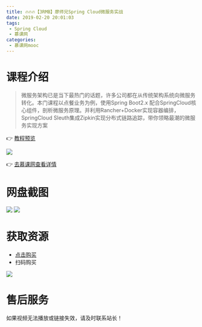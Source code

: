 ```yaml
---
title: 🔥🔥🔥【3RMB】廖师兄Spring Cloud微服务实战
date: 2019-02-20 20:01:03
tags:
 - Spring Cloud
 - 慕课网
categories:
 - 慕课网mooc
---
```

# 课程介绍
> 微服务架构已是当下最热门的话题，许多公司都在从传统架构系统向微服务转化。本门课程以点餐业务为例，使用Spring Boot2.x 配合SpringCloud核心组件，剖析微服务原理。并利用Rancher+Docker实现容器编排，SpringCloud Sleuth集成Zipkin实现分布式链路追踪，带你领略最潮的微服务实现方案

👉 [教程预览](https://pan.baidu.com/s/1uhoMX_JlFRqKK5Sy1jsl2Q)

<!--more-->

![](https://i.loli.net/2019/02/20/5c6d450c4a7c7.png)

👉 [去慕课网查看详情](https://coding.imooc.com/class/187.html)

# 网盘截图
![](https://i.loli.net/2019/02/20/5c6d450c1ba36.png)
![](https://i.loli.net/2019/02/20/5c6d450c14a0d.png)

# 获取资源
- [点击购买](http://t.cn/EV1EWfr)
- 扫码购买

![](https://i.loli.net/2019/02/20/5c6d450be96d9.png)

# 售后服务

如果视频无法播放或链接失效，请及时联系站长！